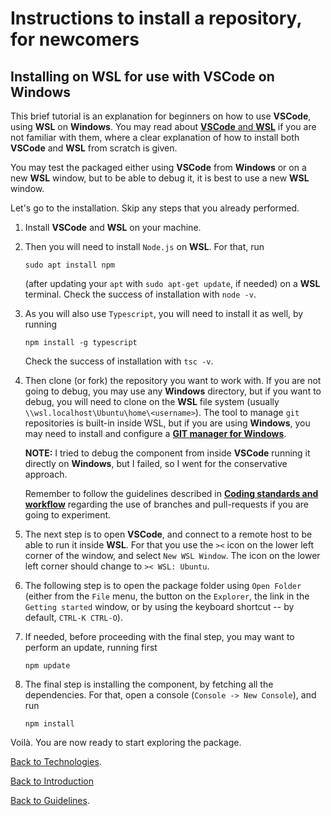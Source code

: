 # Instructions to install a repository, for newcomers

## Installing on **WSL** for use with **VSCode** on **Windows**

This brief tutorial is an explanation for beginners on how to use **VSCode**, using **WSL** on **Windows**.
You may read about [**VSCode** and **WSL**](https://code.visualstudio.com/docs) if you are not familiar with them, where a clear explanation of how to install both **VSCode** and **WSL** from scratch is given.

You may test the packaged either using **VSCode** from **Windows** or on a new **WSL** window, but to be able to debug it, it is best to use a new **WSL** window.

Let's go to the installation. Skip any steps that you already performed.

1. Install **VSCode** and **WSL** on your machine.

2. Then you will need to install `Node.js` on **WSL**.
   For that, run

    ```sudo apt install npm```

   (after updating your `apt` with `sudo apt-get update`, if needed) on a **WSL** terminal.
   Check the success of installation with `node -v`.

3. As you will also use `Typescript`, you will need to install it as well, by running

   ```npm install -g typescript```

   Check the success of installation with `tsc -v`.

4. Then clone (or fork) the repository you want to work with.
   If you are not going to debug, you may use any **Windows** directory, but if you want to debug, you will need to clone on the **WSL** file system (usually `\\wsl.localhost\Ubuntu\home\<username>`).
   The tool to manage `git` repositories is built-in inside WSL, but if you are using **Windows**, you may need to install and configure a [**GIT manager for Windows**](https://gitforwindows.org/).

    **NOTE:** I tried to debug the component from inside **VSCode** running it directly on **Windows**, but I failed, so I went for the conservative approach.

    Remember to follow the guidelines described in [**Coding standards and workflow**](./coding-standards.md) regarding the use of branches and pull-requests if you are going to experiment.

5. The next step is to open **VSCode**, and connect to a remote host to be able to run it inside **WSL**.
   For that you use the `><` icon on the lower left corner of the window, and select `New WSL Window`.
   The icon on the lower left corner should change to `>< WSL: Ubuntu`.

6. The following step is to open the package folder using `Open Folder` (either from the `File` menu, the button on the `Explorer`, the link in the `Getting started` window, or by using the keyboard shortcut -- by default, `CTRL-K CTRL-O`).

7. If needed, before proceeding with the final step, you may want to perform an update, running first

   ```npm update```

8. The final step is installing the component, by fetching all the dependencies.
   For that, open a console (`Console -> New Console`), and run

   ```npm install```

Voilà. You are now ready to start exploring the package.

[Back to Technologies](./technologies-used.md).

[Back to Introduction](./introduction.md)

[Back to Guidelines](../README.md).